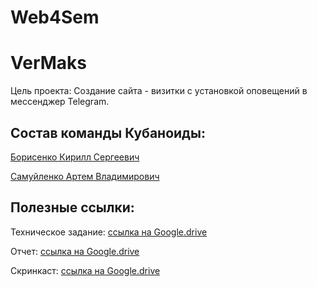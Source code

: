 # Web4Sem

# VerMaks
Цель проекта: Создание сайта - визитки с установкой оповещений в мессенджер Telegram.

## Состав команды Кубаноиды:
[Борисенко Кирилл Сергеевич](https://github.com/ashalet)

[Самуйленко Артем Владимирович](https://github.com/ArtSamuylenko)

## Полезные ссылки:
Техническое задание: [ссылка на Google.drive](https://docs.google.com/document/d/1ObehHzE6ahK4NIoJfU-A9b3QLMdtSYxV/edit?usp=share_link&ouid=115636942954851968247&rtpof=true&sd=true)

Отчет: [ссылка на Google.drive](https://docs.google.com/document/d/18yE1v2YIIReXESnoISNLG5489z7Rz_b7/edit?usp=share_link&ouid=115636942954851968247&rtpof=true&sd=true)

Скринкаст: [ссылка на Google.drive](https://drive.google.com/file/d/1X_PHlWfrk3YIHabDuyZoO3mhyJeTbMCO/view?usp=share_link)

